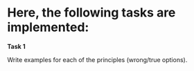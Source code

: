 # Here, the following tasks are implemented:


**Task 1**


Write examples for each of the principles (wrong/true options).
